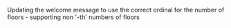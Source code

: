 Updating the welcome message to use the correct ordinal for the number of floors - supporting non '-th' numbers of floors
